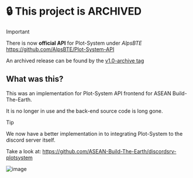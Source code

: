 # 🔒 This project is ARCHIVED

> [!IMPORTANT]
> There is now **official API** for Plot-System under *AlpsBTE* https://github.com/AlpsBTE/Plot-System-API

An archived release can be found by the [v1.0-archive tag](https://github.com/ASEAN-Build-The-Earth/plotsystem-api/releases/tag/v1.0-archive)

## What was this?

This was an implementation for Plot-System API frontend for ASEAN Build-The-Earth.

It is no longer in use and the back-end source code is long gone.

> [!TIP]
> We now have a better implementation in to integrating Plot-System to the discord server itself.
> 
> Take a look at: https://github.com/ASEAN-Build-The-Earth/discordsrv-plotsystem

![image](https://github.com/user-attachments/assets/fa0aff82-ab01-4b32-87ed-e5c1baf57036)
